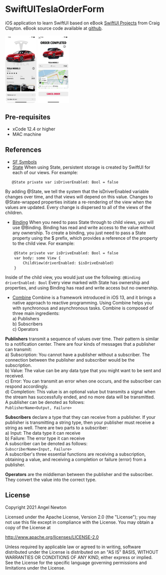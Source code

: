 # SwiftUITeslaOrderForm

iOS application to learn SwiftUI based on eBook [SwiftUI Projects](https://www.packtpub.com/product/swiftui-projects/9781839214660) from Craig Clayton.
eBook source code available at [github](https://github.com/PacktPublishing/SwiftUI-Projects).

<p float="left">
  <img src="/readmeImages/main.png" width="20%" height="20%">
  <img src="/readmeImages/order_complete.png" width="20%" height="20%">
</p>


## Pre-requisites
- xCode 12.4 or higher
- MAC machine


## References
- [SF Symbols](https://developer.apple.com/sf-symbols/)
- [State](https://developer.apple.com/documentation/swiftui/state)
  When using State, persistent storage is created by SwiftUI for each of our views. For example:
```
   @State private var isDriverEnabled: Bool = false 
``` 
  By adding @State, we tell the system that the isDriverEnabled variable changes over time, and that views will depend on this value. Changes to @State-wrapped properties initiate a re-rendering of the view when the values are updated. Every change is dispersed to all of the views of the children.
   
- [Binding](https://developer.apple.com/documentation/swiftui/binding)
When you need to pass State through to child views, you will use @Binding. Binding has read and write access to the value without any ownership. To create a binding, you just need to pass a State property using the $ prefix, which provides a reference of the property to the child view. For example:
```
    @State private var isDriveEnabled: Bool = false
    var body: some View {
        ChildView(driverEnabled: $isDriveEnabled)
    }
```
Inside of the child view, you would just use the following:
``` @Binding driverEnabled: Bool ```
Every view marked with State has ownership and properties, and using Binding has read and write access but no ownership.

- [Combine](https://developer.apple.com/videos/play/wwdc2019/722/)
Combine is a framework introduced in iOS 13, and it brings a native approach to reactive programming.
Using Combine helps you with synchronous and asynchronous tasks.
Combine is composed of three main ingredients:<br/>
a) Publishers <br/>
b) Subscribers <br/>
c) Operators <br/>
 
 **Publishers** transmit a sequence of values over time. Their pattern is similar to a notification center. There are four kinds of messages that a publisher can transmit: <br/>
    a) Subscription: You cannot have a publisher without a subscriber. The connection between the publisher and subscriber would be the subscription. <br/>
    b) Value: The value can be any data type that you might want to be sent and received. <br/>
    c) Error: You can transmit an error when one occurs, and the subscriber can respond accordingly. <br/>
    d) Completion: This value is an optional value but transmits a signal when the stream has successfully ended, and no more data will be transmitted. <br/>
A publisher can be denoted as follows:<br/>
``` PublisherName<Output, Failure> ```

**Subscribers** declare a type that they can receive from a publisher. If your publisher is transmitting a string type, then your publisher must receive a string as well. There are two parts to a subscriber: <br/>
a) Input: The data type it can receive <br/>
b) Failure: The error type it can receive <br/>
A subscriber can be denoted as follows:<br/>
``` SubscriberName<Input, Failure> ```<br/>
A subscriber's three essential functions are receiving a subscription, obtaining a value, and receiving a completion or failure (error) from a publisher.

**Operators** are the middleman between the publisher and the subscriber. They convert the value into the correct type.





## License

Copyright 2021 Angel Newton

Licensed under the Apache License, Version 2.0 (the "License"); you may not use this file except in compliance with the License. You may obtain a copy of the License at

http://www.apache.org/licenses/LICENSE-2.0

Unless required by applicable law or agreed to in writing, software distributed under the License is distributed on an "AS IS" BASIS, WITHOUT WARRANTIES OR CONDITIONS OF ANY KIND, either express or implied. See the License for the specific language governing permissions and limitations under the License.
